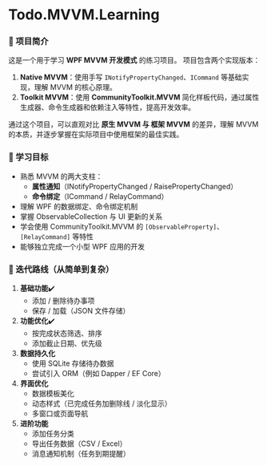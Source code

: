 # Todo.MVVM.Learning

### 📖 项目简介

这是一个用于学习 **WPF MVVM 开发模式** 的练习项目。
 项目包含两个实现版本：

1. **Native MVVM**：使用手写 `INotifyPropertyChanged`、`ICommand` 等基础实现，理解 MVVM 的核心原理。
2. **Toolkit MVVM**：使用 **CommunityToolkit.MVVM** 简化样板代码，通过属性生成器、命令生成器和依赖注入等特性，提高开发效率。

通过这个项目，可以直观对比 **原生 MVVM 与 框架 MVVM** 的差异，理解 MVVM 的本质，并逐步掌握在实际项目中使用框架的最佳实践。

### 🎯 学习目标

- 熟悉 MVVM 的两大支柱：
  - **属性通知**（INotifyPropertyChanged / RaisePropertyChanged）
  - **命令绑定**（ICommand / RelayCommand）
- 理解 WPF 的数据绑定、命令绑定机制
- 掌握 ObservableCollection 与 UI 更新的关系
- 学会使用 CommunityToolkit.MVVM 的 `[ObservableProperty]`、`[RelayCommand]` 等特性
- 能够独立完成一个小型 WPF 应用的开发

### 🚀 迭代路线（从简单到复杂）

1. **基础功能**✔️
   - 添加 / 删除待办事项
   - 保存 / 加载（JSON 文件存储）
2. **功能优化**✔️
   - 按完成状态筛选、排序
   - 添加截止日期、优先级
3. **数据持久化**
   - 使用 SQLite 存储待办数据
   - 尝试引入 ORM（例如 Dapper / EF Core）
4. **界面优化**
   - 数据模板美化
   - 动态样式（已完成任务加删除线 / 淡化显示）
   - 多窗口或页面导航
5. **进阶功能**
   - 添加任务分类
   - 导出任务数据（CSV / Excel）
   - 消息通知机制（任务到期提醒）
